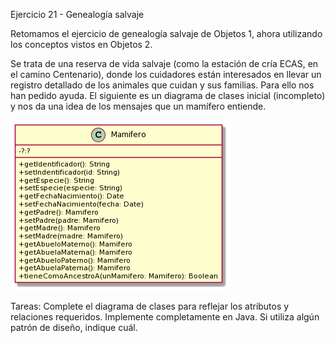 Ejercicio 21 - Genealogía salvaje

Retomamos el ejercicio de genealogía salvaje de Objetos 1, ahora utilizando los conceptos vistos en Objetos 2.

Se trata de una reserva de vida salvaje (como la estación de cría ECAS, en el camino Centenario), donde los cuidadores están interesados en llevar un registro detallado de los animales que cuidan y sus familias. Para ello nos han pedido ayuda.
El siguiente es un diagrama de clases inicial (incompleto) y nos da una idea de los mensajes que un mamífero entiende.

<img src="image14.png">

Tareas:
Complete el diagrama de clases para reflejar los atributos y relaciones requeridos.
Implemente completamente en Java. Si utiliza algún patrón de diseño, indique cuál.

